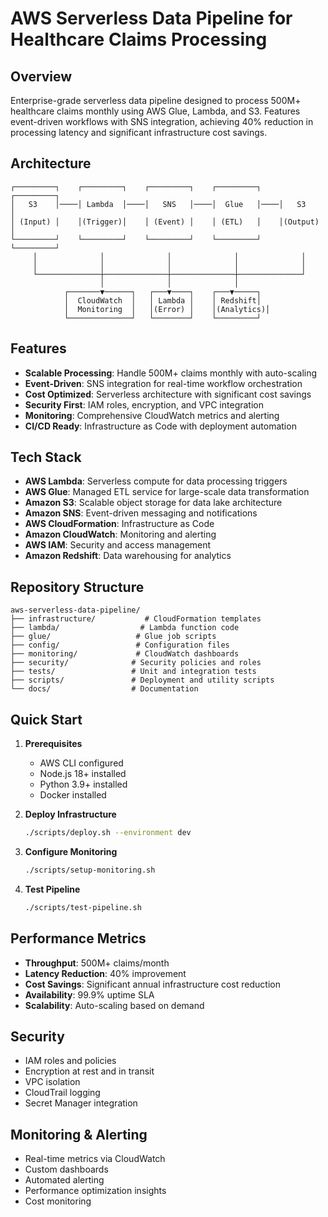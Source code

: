 # AWS Serverless Data Pipeline for Healthcare Claims Processing

## Overview

Enterprise-grade serverless data pipeline designed to process 500M+ healthcare claims monthly using AWS Glue, Lambda, and S3. Features event-driven workflows with SNS integration, achieving 40% reduction in processing latency and significant infrastructure cost savings.

## Architecture

```
┌─────────┐    ┌─────────┐    ┌─────────┐    ┌─────────┐    ┌─────────┐
│   S3    │────│ Lambda  │────│   SNS   │────│  Glue   │────│   S3    │
│ (Input) │    │(Trigger)│    │ (Event) │    │ (ETL)   │    │(Output) │
└─────────┘    └─────────┘    └─────────┘    └─────────┘    └─────────┘
     │              │              │              │              │
     │              │              │              │              │
     └──────────────┼──────────────┼──────────────┼──────────────┘
                    │              │              │
            ┌───────▼──────┐   ┌───▼────┐    ┌───▼─────┐
            │  CloudWatch  │   │ Lambda │    │ Redshift│
            │  Monitoring  │   │(Error) │    │(Analytics)│
            └──────────────┘   └────────┘    └─────────┘
```

## Features

- **Scalable Processing**: Handle 500M+ claims monthly with auto-scaling
- **Event-Driven**: SNS integration for real-time workflow orchestration
- **Cost Optimized**: Serverless architecture with significant cost savings
- **Security First**: IAM roles, encryption, and VPC integration
- **Monitoring**: Comprehensive CloudWatch metrics and alerting
- **CI/CD Ready**: Infrastructure as Code with deployment automation

## Tech Stack

- **AWS Lambda**: Serverless compute for data processing triggers
- **AWS Glue**: Managed ETL service for large-scale data transformation
- **Amazon S3**: Scalable object storage for data lake architecture
- **Amazon SNS**: Event-driven messaging and notifications
- **AWS CloudFormation**: Infrastructure as Code
- **Amazon CloudWatch**: Monitoring and alerting
- **AWS IAM**: Security and access management
- **Amazon Redshift**: Data warehousing for analytics

## Repository Structure

```
aws-serverless-data-pipeline/
├── infrastructure/           # CloudFormation templates
├── lambda/                  # Lambda function code
├── glue/                   # Glue job scripts
├── config/                 # Configuration files
├── monitoring/             # CloudWatch dashboards
├── security/              # Security policies and roles
├── tests/                 # Unit and integration tests
├── scripts/               # Deployment and utility scripts
└── docs/                  # Documentation
```

## Quick Start

1. **Prerequisites**
   - AWS CLI configured
   - Node.js 18+ installed
   - Python 3.9+ installed
   - Docker installed

2. **Deploy Infrastructure**
   ```bash
   ./scripts/deploy.sh --environment dev
   ```

3. **Configure Monitoring**
   ```bash
   ./scripts/setup-monitoring.sh
   ```

4. **Test Pipeline**
   ```bash
   ./scripts/test-pipeline.sh
   ```

## Performance Metrics

- **Throughput**: 500M+ claims/month
- **Latency Reduction**: 40% improvement
- **Cost Savings**: Significant annual infrastructure cost reduction
- **Availability**: 99.9% uptime SLA
- **Scalability**: Auto-scaling based on demand

## Security

- IAM roles and policies
- Encryption at rest and in transit
- VPC isolation
- CloudTrail logging
- Secret Manager integration

## Monitoring & Alerting

- Real-time metrics via CloudWatch
- Custom dashboards
- Automated alerting
- Performance optimization insights
- Cost monitoring


